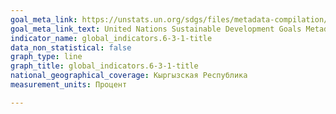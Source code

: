 ```yaml
---
goal_meta_link: https://unstats.un.org/sdgs/files/metadata-compilation/Metadata-Goal-6.pdf
goal_meta_link_text: United Nations Sustainable Development Goals Metadata (pdf 428kB)
indicator_name: global_indicators.6-3-1-title
data_non_statistical: false
graph_type: line
graph_title: global_indicators.6-3-1-title
national_geographical_coverage: Кыргызская Республика
measurement_units: Процент

---
```

